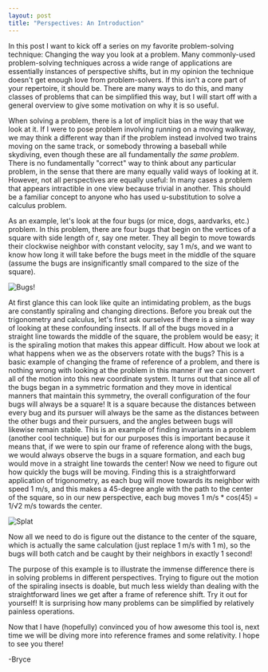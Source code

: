 ```yaml
---
layout: post
title: "Perspectives: An Introduction"
---
```


In this post I want to kick off a series on my favorite problem-solving technique: 
Changing the way you look at a problem. Many commonly-used problem-solving techniques
across a wide range of applications are essentially instances of perspective shifts,
but in my opinion the technique doesn't get enough love from problem-solvers. If this
isn't a core part of your repertoire,
it should be. There are many ways to do this, and many classes of problems that can
be simplified this way, but I will start off with a general overview to give some
motivation on why it is so useful.

When solving a problem, there is a lot of implicit bias in the way that we look at it.
If I were to pose problem involving running on a moving walkway,
we may think a different way than if the problem instead involved two trains moving
on the same track, or somebody throwing a baseball while skydiving, even though these
are all fundamentally <i>the same problem</i>. There is no fundamentally "correct" way
to think about any particular problem, in the sense that there are many equally valid
ways of looking at it. However, not all perspectives are equally useful: In many cases
a problem that appears intractible in one view because trivial in another. This should
be a familiar concept to anyone who has used u-substitution to solve a calculus
problem.

As an example, let's look at the four bugs (or mice, dogs, aardvarks, etc.) problem.
In this problem,
there are four bugs that begin on the vertices of a square with side length of r, say one meter.
They all begin to move towards
their clockwise neighbor with constant velocity, say 1 m/s, and we want to know how long
it will take before the bugs meet in the middle of the square (assume the bugs are
insignificantly small compared to the size of the square).

![Bugs!](http://mostlypri.me/images/bugs_1.png "The Four Bugs Problem")

At first glance this can look like quite an intimidating problem, as the bugs are constantly
spiraling and changing directions. Before you break out the trigonometry and calculus, 
let's first ask ourselves if there is a simpler way of looking at these confounding insects.
If all of the bugs moved in a straight line towards the middle of the square, the problem
would be easy; it is the spiraling motion that makes this appear difficult.
How about we look at what happens when we as the observers rotate with the bugs?
This is a basic example of changing the frame of reference of a problem, and there is
nothing wrong with looking at the problem in this manner if we can convert all of the motion
into this new coordinate system. It turns out that since all of the bugs began in a
symmetric formation and they move in identical manners that maintain this symmetry, the
overall configuration of the four bugs will always be a square! It is a square because
the distances
between every bug and its pursuer will always be the same as the distances between the
other bugs and their pursuers, and the angles between bugs will likewise remain stable.
This is an example of finding invariants in a problem (another cool technique) but for
our purposes this is important because it means that, if we were to spin our frame of
reference along with the bugs, we would always observe the bugs in a square formation,
and each bug would move in a straight line towards the center! Now we need to figure
out how quickly the bugs will be moving. Finding this is a straightforward
application of trigonometry, as each bug will move towards its neighbor with speed 1 m/s,
and this makes a 45-degree angle with the path to the center of the square, so in our new
perspective, each bug moves 1 m/s * cos(45) = 1/&radic;2 m/s towards the center.

![Splat](http://mostlypri.me/images/bugs_2.png "Upon closer inspection...")

Now all we
need to do is figure out the distance to the center of the square, which is actually the same
calculation (just replace 1 m/s with 1 m), so the bugs will both catch and be caught by 
their neighbors in exactly 1 second!

The purpose of this example is to illustrate the immense difference there is in solving
problems in different perspectives. Trying to figure out the motion of the spiraling
insects is doable, but much less wieldy than dealing with the straightforward lines we
get after a frame of reference shift. Try it out for yourself! It is surprising how many
problems can be simplified by relatively painless operations.

Now that I have (hopefully) convinced you of how awesome this tool is, next time we will
be diving more into reference frames and some relativity. I hope to see you there!

-Bryce
